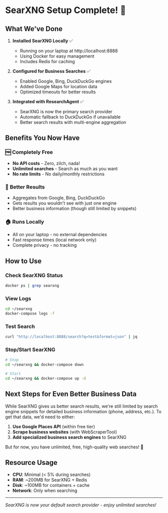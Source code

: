 # SearXNG Setup Complete! 🎉

## What We've Done

1. **Installed SearXNG Locally** ✅
   - Running on your laptop at http://localhost:8888
   - Using Docker for easy management
   - Includes Redis for caching

2. **Configured for Business Searches** ✅
   - Enabled Google, Bing, DuckDuckGo engines
   - Added Google Maps for location data
   - Optimized timeouts for better results

3. **Integrated with ResearchAgent** ✅
   - SearXNG is now the primary search provider
   - Automatic fallback to DuckDuckGo if unavailable
   - Better search results with multi-engine aggregation

## Benefits You Now Have

### 🆓 **Completely Free**

- **No API costs** - Zero, zilch, nada!
- **Unlimited searches** - Search as much as you want
- **No rate limits** - No daily/monthly restrictions

### 🚀 **Better Results**

- Aggregates from Google, Bing, DuckDuckGo
- Gets results you wouldn't see with just one engine
- Better business information (though still limited by snippets)

### 🏠 **Runs Locally**

- All on your laptop - no external dependencies
- Fast response times (local network only)
- Complete privacy - no tracking

## How to Use

### Check SearXNG Status

```bash
docker ps | grep searxng
```

### View Logs

```bash
cd ~/searxng
docker-compose logs -f
```

### Test Search

```bash
curl "http://localhost:8888/search?q=test&format=json" | jq
```

### Stop/Start SearXNG

```bash
# Stop
cd ~/searxng && docker-compose down

# Start
cd ~/searxng && docker-compose up -d
```

## Next Steps for Even Better Business Data

While SearXNG gives us better search results, we're still limited by search engine snippets for detailed business information (phone, address, etc.). To get that data, we'd need to either:

1. **Use Google Places API** (within free tier)
2. **Scrape business websites** (with WebScraperTool)
3. **Add specialized business search engines** to SearXNG

But for now, you have unlimited, free, high-quality web searches! 🎊

## Resource Usage

- **CPU**: Minimal (< 5% during searches)
- **RAM**: ~200MB for SearXNG + Redis
- **Disk**: ~100MB for containers + cache
- **Network**: Only when searching

---

_SearXNG is now your default search provider - enjoy unlimited searches!_
